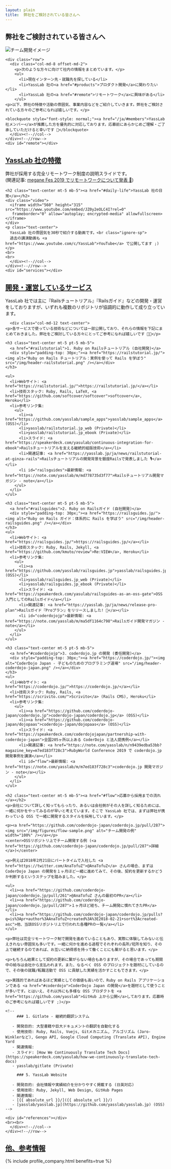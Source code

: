 ```yaml
---
layout: plain
title:  弊社をご検討されている皆さんへ
---
```


<section class="entry_content pt-5">
  <div class="container">
    <div class="row">
      <div class="col-md-12">
        <div class="text-center">
          <h1 class="text-center mb-5">弊社をご検討されている皆さんへ</h1>
        </div>
        <img src="/img/team.png" alt="チーム開発イメージ" class="mt-3 mb-5">
      </div><!--//col12-->
    </div><!--//row-->
    
    <div class="row"> 
      <div class="col-md-8 offset-md-2">
        <p>次のような方々に向けて社内の情報をまとめています。</p>
        <ul>
          <li>現在インターン先・就職先を探している</li>
          <li>YassLab 社の<a href="#products">プロダクト開発</a>に関わりたい</li>
          <li>YassLab 社の<a href="#remote">リモートワーク</a>に興味がある</li>
        </ul>
	<p>以下、弊社の特徴や活動の雰囲気、事業内容などをご紹介していきます。弊社をご検討されている方々のご参考になれば嬉しいです。</p>

	<blockquote style="font-style: normal;"><a href="/ja/#members">YassLab 社メンバー</a>が推薦した方を優先的に対応しております。応募前にあらかじめご理解・ご了承していただけると幸いです 🙏</blockquote>
      </div><!--//col-->
    </div><!--//row-->
    <div id="remote"></div>
  </div><!--//container-->
</section>

<section class="entry_content pt-5 bg-gray">
  <div class="container">
    <div class="row">
      <div class="col-md-12 text-center">
        <h2 class="mt-5 mb-5"><a href="#remote">YassLab 社の特徴</a></h2>
	<script async class="speakerdeck-embed"
	 data-id="cf1cd6f115924b4cace9b825fe474198"
	 data-ratio="1.33333333333333"
	 src="//speakerdeck.com/assets/embed.js"></script>
	<!--
	<script async class="speakerdeck-embed"
	 data-id="ba5d69d07474453eaf7e34a8b924851e"
	 data-ratio="1.33333333333333"
	 src="//speakerdeck.com/assets/embed.js"></script>
	-->
        <p id="daily-life" class="text-center">弊社が採用する完全リモートワーク制度の説明スライドです。<br class="ignore-sp">(関連記事: <a href="https://yasslab.jp/ja/news/remote-first-at-megane-fes-2019">megane Fes 2019 でリモートワークについて発表 🏢</a>)</p>
	
	
	<h2 class="text-center mt-5 mb-5"><a href="#daily-life">YassLab 社の日常</a></h2>
	<div class="video">
	  <iframe width="560" height="315" src="https://www.youtube.com/embed/JZ0y2eOLC4I?rel=0"
	   frameborder="0" allow="autoplay; encrypted-media" allowfullscreen></iframe>
	</div>
	<p class="text-center">
	  YassLab 社の雰囲気を30秒で紹介する動画です。<br class="ignore-sp">
	  過去の講演動画も <a href="https://www.youtube.com/c/YassLab">YouTube</a> で公開してます ;)</p>
	<br>
	<br>
      </div><!--//col-->
    </div><!--//row-->
    <div id="services"></div>
  </div><!--//container-->
</section>

<section class="entry_content pt-5">
  <div class="container">
    <div class="row">
      <div class="col-md-12 text-center">
        <h2 class="mt-5 mb-5"><a href="#services">開発・運営しているサービス</a></h2>
        <p>YassLab 社では主に『Railsチュートリアル』『Railsガイド』などの開発・運営をしておりますが、いずれも複数のリポジトリが協調的に動作して成り立っています。</p>
      </div>

      <div class="col-md-12 text-center">
	<p>各サービスで使っている技術などについては一部公開しており、それらの情報を下記にまとめておきました。弊社をご検討している方々にとってご参考になれば嬉しいです 🙏💖</p>

	<h3 class="text-center mt-5 pt-5 mb-5">
	  <a href="#railstutorial">1. Ruby on Railsチュートリアル (自社開発)</a>
	  <div style="padding-top: 30px;"><a href="https://railstutorial.jp/"><img alt="Ruby on Rails チュートリアル：実例を使って Rails を学ぼう" src="/img/header-railstutorial.png" /></a></div>
	</h3>
	
	<ul>
	  <li>Webサイト: <a href="https://railstutorial.jp/">https://railstutorial.jp/</a></li>
	  <li>技術スタック: Ruby, Rails, LaTeX, <a href="https://github.com/softcover/softcover">softcover</a>, Heroku</li>
	  <li>参考リンク集:
	    <ul>
	      <li><a href="https://github.com/yasslab/sample_apps">yasslab/sample_apps</a> (OSS)</li>
	      <li>yasslab/railstutorial.jp_web (Private)</li>
	      <li>yasslab/railstutorial.jp_ebook (Private)</li>
	      <li>スライド: <a href="https://speakerdeck.com/yasulab/continuous-integration-for-ebook">Railsチュートリアルを支える継続的組版技術</a></li>
	      <li>関連記事: <a href="https://yasslab.jp/ja/news/railstutorial-at-ginza-rails">Railsチュートリアルの開発背景を銀座Railsで発表しました 🎙</a></li>
	      <li id="railsguides">最新情報: <a href="https://note.com/yasslab/m/md778735d3f77">Railsチュートリアル開発マガジン - note</a></li>
	    </ul>
	  </li>
	</ul>

	<h3 class="text-center mt-5 pt-5 mb-5">
	  <a href="#railsguides">2. Ruby on Railsガイド (自社開発)</a>
	  <div style="padding-top: 30px;"><a href="https://railsguides.jp/"><img alt="Ruby on Rails ガイド：体系的に Rails を学ぼう" src="/img/header-railsguides.png" /></a></div>
	</h3>
	<ul>
	  <li>Webサイト: <a href="https://railsguides.jp/">https://railsguides.jp/</a></li>
	  <li>技術スタック: Ruby, Rails, Jekyll, <a href="https://github.com/kmuto/review">Re:VIEW</a>, Heroku</li>
	  <li>参考リンク集:
	    <ul>
	      <li><a href="https://github.com/yasslab/railsguides.jp">yasslab/railsguides.jp</a> (OSS)</li>
	      <li>yasslab/railsguides.jp_web (Private)</li>
	      <li>yasslab/railsguides.jp_ebook (Private)</li>
	      <li>スライド: <a href="https://speakerdeck.com/yasulab/railsguides-as-an-oss-gate">OSS入門としてのRailsガイド</a></li>
	      <li>関連記事: <a href="https://yasslab.jp/ja/news/release-pro-plan">Railsガイド『Proプラン』をリリースしました! 🚀</a></li>
	      <li id="coderdojojp">最新情報: <a href="https://note.com/yasslab/m/ma5df1164c798">Railsガイド開発マガジン - note</a></li>
	    </ul>
	  </li>
	</ul>

	<h3 class="text-center mt-5 pt-5 mb-5">
	  <a href="#coderdojojp">3. coderdojo.jp の開発 (委任開発)</a>
	  <div style="padding-top: 30px;"><a href="https://coderdojo.jp/"><img alt="CoderDojo Japan - 子どものためのプログラミング道場" src="/img/header-coderdojo-japan.png" /></a></div>
	</h3>
	<ul>
	  <li>Webサイト: <a href="https://coderdojo.jp/">https://coderdojo.jp/</a></li>
	  <li>技術スタック: Ruby, Rails, <a href="https://scrivito.com/">Scrivito</a> (Rails CMS), Heroku</li>
	  <li>参考リンク集:
	    <ul>
	      <li><a href="https://github.com/coderdojo-japan/coderdojo.jp">coderdojo-japan/coderdojo.jp</a> (OSS)</li>
	      <li><a href="https://github.com/coderdojo-japan/dojopaas">coderdojo-japan/dojopaas</a> (OSS)</li>
	      <li>スライド: <a href="https://speakerdeck.com/coderdojojapan/partnership-with-coderdojo-japan">全国205ヶ所以上ある CoderDojo と法人提携例</a></li>
	      <li>関連記事: <a href="https://note.com/yasslab/n/n9439edba53bb?magazine_key=m7ed183f728c3">RubyWorld Conference 2019 で coderdojo.jp 開発事例を講演</a></li>
	      <li id="flow">最新情報: <a href="https://note.com/yasslab/m/m7ed183f728c3">coderdojo.jp 開発マガジン - note</a></li>
	    </ul>
	  </li>
	</ul>

	<h2 class="text-center mt-5 mb-5"><a href="#flow">応募から採用までの流れ</a></h2>
	<p>会社について詳しく知ってもらったり、あるいは会社側がその人を詳しく知るためには、一緒に何かをやってみるのが早いと考えています。そこで YassLab 社では、まずは弊社が携わっている OSS で一緒に開発するスタイルを採用しています。</p>

	<p><a href="https://github.com/coderdojo-japan/coderdojo.jp/pull/287"><img src="/img/figures/flow-sample.png" alt="チーム開発の例" width="100%" /></a></p>
	<center>OSSリポジトリ上でチーム開発する例 (<a href="https://github.com/coderdojo-japan/coderdojo.jp/pull/287">詳細</a>)</center>

	<p>例えば2018年2月21日にパートタイムで入社した <a href="https://twitter.com/AnaTofuZ">@AnaTofuZ</a> さんの場合、まずは CoderDojo Japan の開発を１ヶ月ほど一緒に進めてみて、その後、契約を更新するかどうか判断するというステップを踏みました。</p>

	<ul>
	  <li><a href="https://github.com/coderdojo-japan/coderdojo.jp/pull/261">@AnaTofuZ さんの最初のPR</a></li>
	  <li><a href="https://github.com/coderdojo-japan/coderdojo.jp/pull/287">１ヶ月ほど経ち、チーム開発に慣れてきたPR</a></li>
	  <li><a href="https://github.com/coderdojo-japan/coderdojo.jp/pulls?q=is%3Apr+author%3AAnaTofuZ+created%3A%3E2018-02-21+sort%3Acreated-asc">他、当該OSSリポジトリ上で行われた各種PRの一覧</a></li>
	</ul>

	<p>弊社は完全リモートワーク制で開発を進めていることもあり、実際に体験してみないと伝えきれない雰囲気も多いです。一緒に何かを進める過程でそれぞれの長所/短所を知り、その上で継続するのであれば、お互いに納得感を持って働くことにも繋がると思います。</p>

	<p>もちろん結果として契約の更新に繋がらない場合もありますが、その場合であっても期間中の給与は会社から支払われます。また、なるべく OSS のプロジェクトを題材にしているので、その後の就職/転職活動で OSS に貢献した実績を活かすこともできます。</p>

	<p>実践的であればあるほど実績としての価値も高いので、Ruby on Rails アプリケーションである <a href="#coderdojo">CoderDojo Japan の開発</a>を題材として使うことが多いです。とはいえ、それ以外にも多様な OSS プロダクトを <a href="https://github.com/yasslab">GitHub 上から公開</a>しております。応募時のご参考になれば嬉しいです ;)</p>
	
	<!--
	     ### 1. Gitlate - 継続的翻訳システム
	     
	   - 開発目的: 大型書籍や巨大ドキュメントの翻訳を自動化する
	   - 使用技術: Ruby, Rails, Vuejs, Gitメカニズム, アルゴリズム (Jaro-Winklerなど), Gengo API, Google Cloud Computing (Translate API), Engine Yard
	   - 関連情報:
	   - スライド: [How We Continuously Translate Tech Docs](https://speakerdeck.com/yasulab/how-we-continuously-translate-tech-docs)
	   - yasslab/gitlate (Private)
	     
	     ### 5. YassLab Website
	     
	   - 開発目的: 会社情報や実績紹介を分かりやすく掲載する (日英対応)
	   - 使用技術: Ruby, Jekyll, Web Design, GitHub Pages
	   - 関連情報: 
	   - [{{ absolute_url }}/]({{ absolute_url }}/)
	   - [yasslab/yasslab.jp](https://github.com/yasslab/yasslab.jp) (OSS)
	-->

	<div id="references"></div>
	<br><br>
      </div><!--//col-->
    </div><!--//row-->
  </div><!--//container-->
</section>

<section class="entry_content pt-5">
  <div class="container">
    <div class="row">
      <div class="col-md-8 offset-md-2 company">
	<div class="text-center">
          <h2 class="mb-5"><a href="#references">他、参考情報</a></h2>
	</div>
	<div class="offset-md-1">
	  {% include profile_company.html benefits=true %}
	</div>        
      </div><!--//col-->
    </div><!--//row-->
  </div><!--//container-->
</section>

